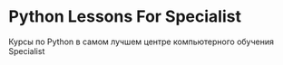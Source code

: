 Python Lessons For Specialist
=============

Курсы по Python в самом лучшем центре компьютерного обучения Specialist